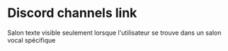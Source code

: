 # Discord channels link
Salon texte visible seulement lorsque l'utilisateur se trouve dans un salon vocal spécifique
